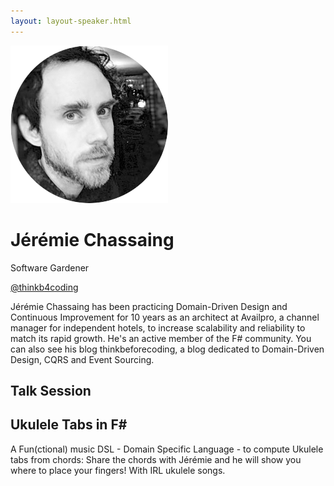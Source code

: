 ```yaml
---
layout: layout-speaker.html
---
```

<div class="container section featured-speaker">
  <div class="row">
    <div class="col-xs-12 col-sm-2 img-container">
      <img class="speaker-page-img" src="../img/speakers/Jérémie-Chassaing-ON.png">
    </div>
    <div class="col-xs-12 col-sm-10 copy-container">
        <h1 class="speaker-header">Jérémie Chassaing</h1>
        <span class="speaker-subtitle">Software Gardener</span>
        <p><a class="speaker-handle" href="https://twitter.com/thinkb4coding" target="_blank">@thinkb4coding</a></p>
        <p>Jérémie Chassaing has been practicing Domain-Driven Design and Continuous Improvement for 10 years as an architect at Availpro, a channel manager for independent hotels, to increase scalability and reliability to match its rapid growth. He's an active member of the F# community. You can also see his blog thinkbeforecoding, a blog dedicated to Domain-Driven Design, CQRS and Event Sourcing.</p>
        <h2>Talk Session</h2>
        <h2 class="gold">Ukulele Tabs in F#</h2>
        <p>A Fun(ctional) music DSL - Domain Specific Language - to compute Ukulele tabs from chords: Share the chords with Jérémie and he will show you where to place your fingers! With IRL ukulele songs.</p>
    </div>
  </div>
</div>